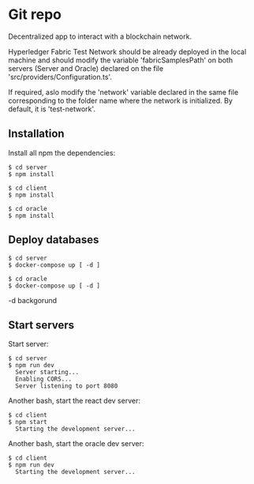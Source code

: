 # Git repo

Decentralized app to interact with a blockchain network.

Hyperledger Fabric Test Network should be already deployed in the local machine and should modify the variable 'fabricSamplesPath' on both servers (Server and Oracle) declared on the file 'src/providers/Configuration.ts'. 

If required, aslo modify the 'network' variable declared in the same file corresponding to the folder name where the network is initialized. By default, it is 'test-network'.



## Installation

Install all npm the dependencies:
```
$ cd server
$ npm install
```

```
$ cd client
$ npm install
```

```
$ cd oracle
$ npm install
```

## Deploy databases

```
$ cd server
$ docker-compose up [ -d ] 
```

```
$ cd oracle
$ docker-compose up [ -d ]
```
-d backgorund

## Start servers

Start server:
```
$ cd server
$ npm run dev
  Server starting...
  Enabling CORS...
  Server listening to port 8080
```

Another bash, start the react dev server:
```
$ cd client
$ npm start
  Starting the development server...
```

Another bash, start the oracle dev server:
```
$ cd client
$ npm run dev
  Starting the development server...
```


